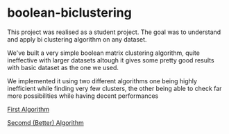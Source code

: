 # boolean-biclustering

This project was realised as a student project. The goal was to understand and apply bi clustering algorithm on any dataset.

We've built a very simple boolean matrix clustering algorithm, quite ineffective with larger datasets altough it gives some pretty good results with basic dataset as the one we used. 

We implemented it using two different algorithms one being highly inefficient while finding very few clusters, the other being able to check far more possibilities while having decent performances

[First Algorithm](https://github.com/LouisSDev/boolean-biclustering/blob/master/algo1.out)

[Secomd (Better) Algorithm](https://github.com/LouisSDev/boolean-biclustering/blob/master/algo2.out)
